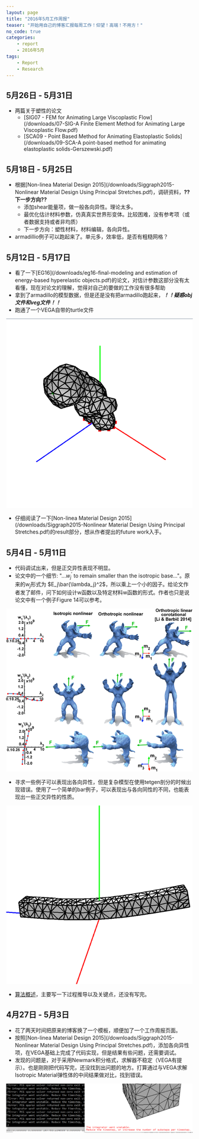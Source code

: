 ```yaml
---
layout: page
title: "2016年5月工作周报"
teaser: "开始用自己的博客汇报每周工作！仰望！高端！不用方！"
no_code: true
categories:
    - report
    - 2016年5月
tags:
    - Report
    - Research
---
```


## 5月26日 - 5月31日
- 两篇关于塑性的论文
    - [SIG07 - FEM for Animating Large Viscoplastic Flow](/downloads/07-SIG-A Finite Element Method for Animating Large Viscoplastic Flow.pdf)
    - [SCA09 - Point Based Method for Animating Elastoplastic Solids](/downloads/09-SCA-A point-based method for animating elastoplastic solids-Gerszewski.pdf)

## 5月18日 - 5月25日
- 根据[Non-linea Material Design 2015](/downloads/Siggraph2015-Nonlinear Material Design Using Principal Stretches.pdf)，调研资料，**??下一步方向??**
    - 添加shear能量项，做一般各向异性。理论太多。  
    - 最优化估计材料参数，仿真真实世界形变体。比较困难，没有参考项（或者数据支持或者非均质）  
    - 下一步方向：塑性材料，材料编辑，各向异性。  
- armadillio例子可以跑起来了。单元多，效率低，是否有粗糙网格？

## 5月12日 - 5月17日 
- 看了一下[EG16](/downloads/eg16-final-modeling and estimation of energy-based hyperelastic objects.pdf)的论文，对估计参数这部分没有太看懂，现在对论文的理解，觉得对自己的要做的工作没有很多帮助  
- 拿到了armadillo的模型数据，但是还是没有把armadillo跑起来，***！！疑惑obj文件和veg文件！！***  
- 跑通了一个VEGA自带的turtle文件  

![Report_20160518_Tur](/images/Report_20160518_Tur.png)

- 仔细阅读了一下[Non-linea Material Design 2015](/downloads/Siggraph2015-Nonlinear Material Design Using Principal Stretches.pdf)的result部分，想从作者提出的future work入手。

## 5月4日 - 5月11日
- 代码调试出来，但是正交异性表现不明显。
- 论文中的一个细节: "...$w_j^{\prime}$ to remain smaller than the isotropic base..."。原来的$w_j$形式为
$E_j\bar{\lambda_j}^2$，所以乘上一个小的因子。给论文作者发了邮件，问下如何设计w函数以及特定材料w函数的形式。作者也只是说论文中有一个例子Figure 14可以参考。

![Report_20160511_Fig14](/images/Report_20160511_Fig14.png)

- 寻求一些例子可以表现出各向异性，但是复杂模型在使用tetgen剖分的时候出现错误。使用了一个简单的bar例子，可以表现出与各向同性的不同，也能表现出一些正交异性的性质。

![Report_20160511_BarResult](/images/Report_20160511_BarResult.PNG)

- [算法概述](/downloads/algo-brief.pdf)，主要写一下过程推导以及关键点，还没有写完。

## 4月27日 - 5月3日
- 花了两天时间把原来的博客换了一个模板，顺便加了一个工作周报页面。    
- 按照[Non-linea Material Design 2015](/downloads/Siggraph2015-Nonlinear Material Design Using Principal Stretches.pdf)，添加各向异性项，在VEGA基础上完成了代码实现，但是结果有些问题，还需要调试。  
- 发现的问题是，对于采用Newmark积分格式，求解器不稳定（VEGA有提示）。也是刚刚把代码写完，还没找到出问题的地方。打算通过与VEGA求解Isotropic Material弹性体的中间结果做对比，找到错误。  

![Report_20160504_ErrorResult](/images/Report_20160504_ErrorResult.PNG)

